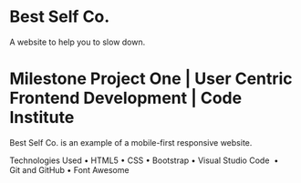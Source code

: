 # Best Self Co.
A website to help you to slow down.

# Milestone Project One | User Centric Frontend Development | Code Institute

Best Self Co. is an example of a mobile-first responsive website.


Technologies Used
	•	HTML5
	•	CSS
	•	Bootstrap
	•	Visual Studio Code 
	•	Git and GitHub
	•	Font Awesome 
	